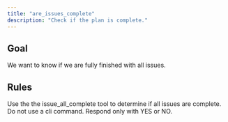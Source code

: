 ```yaml
---
title: "are_issues_complete"
description: "Check if the plan is complete."
---
```


## Goal

We want to know if we are fully finished with all issues.

## Rules

Use the the issue_all_complete tool to determine if all issues are complete.
Do not use a cli command.
Respond only with YES or NO.
